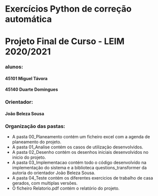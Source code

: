 # Exercícios Python de correção automática
# Projeto Final de Curso - LEIM 2020/2021

### alunos:

#### 45101 Miguel Távora
#### 45140 Duarte Domingues

### Orientador:

#### João Beleza Sousa

### Organização das pastas:

* A pasta 00_Planeamento contém um ficheiro excel com a agenda de planeamento do projeto.
* A pasta 01_Analise contém os casos de utilização desenvolvidos.
* A pasta 02_Desenho contém os desenhos iniciais desenvolvidos no inicio do projeto.
* A pasta 03_Implementacao contém todo o código desenvolvido na implementação do sistema e a biblioteca questions_transformer da autoria do orientador João Beleza Sousa.
* A pasta 04_Teste contém os diferentes exercicios de trabalho de casa gerados, com multiplas versões.
* O ficheiro Relatorio.pdf contém o relatório do projeto.
